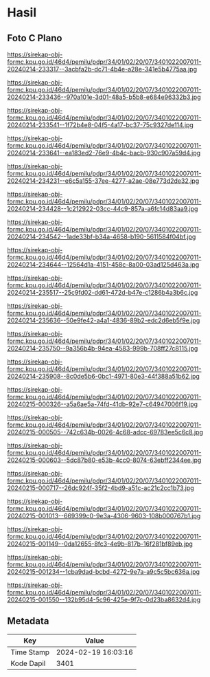# Hasil

## Foto C Plano

https://sirekap-obj-formc.kpu.go.id/46d4/pemilu/pdpr/34/01/02/20/07/3401022007011-20240214-233317--3acbfa2b-dc71-4b4e-a28e-341e5b4775aa.jpg

https://sirekap-obj-formc.kpu.go.id/46d4/pemilu/pdpr/34/01/02/20/07/3401022007011-20240214-233436--970a101e-3d01-48a5-b5b8-e684e96332b3.jpg

https://sirekap-obj-formc.kpu.go.id/46d4/pemilu/pdpr/34/01/02/20/07/3401022007011-20240214-233541--1f72b4e8-04f5-4a17-bc37-75c9327de114.jpg

https://sirekap-obj-formc.kpu.go.id/46d4/pemilu/pdpr/34/01/02/20/07/3401022007011-20240214-233641--ea183ed2-76e9-4b4c-bacb-930c907a59d4.jpg

https://sirekap-obj-formc.kpu.go.id/46d4/pemilu/pdpr/34/01/02/20/07/3401022007011-20240214-234231--e6c5a155-37ee-4277-a2ae-08e773d2de32.jpg

https://sirekap-obj-formc.kpu.go.id/46d4/pemilu/pdpr/34/01/02/20/07/3401022007011-20240214-234428--1c212922-03cc-44c9-857a-a6fc14d83aa9.jpg

https://sirekap-obj-formc.kpu.go.id/46d4/pemilu/pdpr/34/01/02/20/07/3401022007011-20240214-234542--1ade33bf-b34a-4658-b190-5611584f04bf.jpg

https://sirekap-obj-formc.kpu.go.id/46d4/pemilu/pdpr/34/01/02/20/07/3401022007011-20240214-234644--12564d1a-4151-458c-8a00-03ad125d463a.jpg

https://sirekap-obj-formc.kpu.go.id/46d4/pemilu/pdpr/34/01/02/20/07/3401022007011-20240214-235517--25c9fd02-dd61-472d-b47e-c1286b4a3b6c.jpg

https://sirekap-obj-formc.kpu.go.id/46d4/pemilu/pdpr/34/01/02/20/07/3401022007011-20240214-235636--50e9fe42-a4a1-4836-89b2-edc2d6eb5f9e.jpg

https://sirekap-obj-formc.kpu.go.id/46d4/pemilu/pdpr/34/01/02/20/07/3401022007011-20240214-235750--9a356b4b-94ea-4583-999b-708ff27c8115.jpg

https://sirekap-obj-formc.kpu.go.id/46d4/pemilu/pdpr/34/01/02/20/07/3401022007011-20240214-235908--8c0de5b6-0bc1-4971-80e3-44f388a51b62.jpg

https://sirekap-obj-formc.kpu.go.id/46d4/pemilu/pdpr/34/01/02/20/07/3401022007011-20240215-000326--a5a6ae5a-74fd-41db-92e7-c64947006f19.jpg

https://sirekap-obj-formc.kpu.go.id/46d4/pemilu/pdpr/34/01/02/20/07/3401022007011-20240215-000505--742c634b-0026-4c68-adcc-69783ee5c6c8.jpg

https://sirekap-obj-formc.kpu.go.id/46d4/pemilu/pdpr/34/01/02/20/07/3401022007011-20240215-000603--5dc87b80-e53b-4cc0-8074-63ebff2344ee.jpg

https://sirekap-obj-formc.kpu.go.id/46d4/pemilu/pdpr/34/01/02/20/07/3401022007011-20240215-000717--26dc924f-35f2-4bd9-a51c-ac21c2cc1b73.jpg

https://sirekap-obj-formc.kpu.go.id/46d4/pemilu/pdpr/34/01/02/20/07/3401022007011-20240215-001013--669399c0-9e3a-4306-9603-108b000767b1.jpg

https://sirekap-obj-formc.kpu.go.id/46d4/pemilu/pdpr/34/01/02/20/07/3401022007011-20240215-001149--0da12655-8fc3-4e9b-817b-16f281bf89eb.jpg

https://sirekap-obj-formc.kpu.go.id/46d4/pemilu/pdpr/34/01/02/20/07/3401022007011-20240215-001234--1cba9dad-bcbd-4272-9e7a-a9c5c5bc636a.jpg

https://sirekap-obj-formc.kpu.go.id/46d4/pemilu/pdpr/34/01/02/20/07/3401022007011-20240215-001550--132b95d4-5c96-425e-9f7c-0d23ba8632d4.jpg


## Metadata

| Key        | Value               |
| ---------- | ------------------- |
| Time Stamp | 2024-02-19 16:03:16 |
| Kode Dapil | 3401                |



